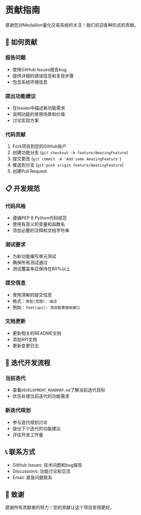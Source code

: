 # 贡献指南

感谢您对Medallion量化交易系统的关注！我们欢迎各种形式的贡献。

## 🤝 如何贡献

### 报告问题
- 使用GitHub Issues报告bug
- 提供详细的错误信息和复现步骤
- 包含系统环境信息

### 提出功能建议
- 在Issues中描述新功能需求
- 说明功能的使用场景和价值
- 讨论实现方案

### 代码贡献
1. Fork项目到您的GitHub账户
2. 创建功能分支 (`git checkout -b feature/AmazingFeature`)
3. 提交更改 (`git commit -m 'Add some AmazingFeature'`)
4. 推送到分支 (`git push origin feature/AmazingFeature`)
5. 创建Pull Request

## 📋 开发规范

### 代码风格
- 遵循PEP 8 Python代码规范
- 使用有意义的变量和函数名
- 添加必要的注释和文档字符串

### 测试要求
- 为新功能编写单元测试
- 确保所有测试通过
- 测试覆盖率应保持在80%以上

### 提交信息
- 使用清晰的提交信息
- 格式：`类型(范围): 描述`
- 例如：`feat(api): 添加股票搜索接口`

### 文档更新
- 更新相关的README文档
- 添加API文档
- 更新变更日志

## 🔄 迭代开发流程

### 当前迭代
- 查看`DEVELOPMENT_ROADMAP.md`了解当前迭代目标
- 优先处理当前迭代的功能需求

### 新迭代规划
- 参与迭代规划讨论
- 提出下个迭代的功能建议
- 评估开发工作量

## 📞 联系方式

- GitHub Issues: 技术问题和bug报告
- Discussions: 功能讨论和交流
- Email: 紧急问题联系

## 🙏 致谢

感谢所有贡献者的努力！您的贡献让这个项目变得更好。